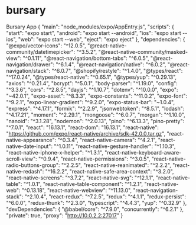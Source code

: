 # bursary
Bursary App
{
  "main": "node_modules/expo/AppEntry.js",
  "scripts": {
    "start": "expo start",
    "android": "expo start --android",
    "ios": "expo start --ios",
    "web": "expo start --web",
    "eject": "expo eject"
  },
  "dependencies": {
    "@expo/vector-icons": "^12.0.5",
    "@react-native-community/datetimepicker": "^3.5.2",
    "@react-native-community/masked-view": "^0.1.11",
    "@react-navigation/bottom-tabs": "^6.0.5",
    "@react-navigation/drawer": "^6.1.4",
    "@react-navigation/native": "^6.0.2",
    "@react-navigation/stack": "^6.0.7",
    "@shopify/restyle": "^1.4.0",
    "@types/react": "^17.0.24",
    "@types/react-native": "^0.65.1",
    "@types/yup": "^0.29.13",
    "axios": "^0.21.4",
    "bcrypt": "^5.0.1",
    "body-parser": "^1.19.0",
    "config": "^3.3.6",
    "cors": "^2.8.5",
    "dayjs": "^1.10.7",
    "dotenv": "^10.0.0",
    "expo": "~42.0.1",
    "expo-asset": "^8.3.3",
    "expo-constants": "^11.0.2",
    "expo-font": "^9.2.1",
    "expo-linear-gradient": "^9.2.0",
    "expo-status-bar": "~1.0.4",
    "express": "^4.17.1",
    "formik": "^2.2.9",
    "jsonwebtoken": "^8.5.1",
    "lodash": "^4.17.21",
    "moment": "^2.29.1",
    "mongoose": "^6.0.7",
    "morgan": "^1.10.0",
    "nanoid": "^3.1.28",
    "nodemon": "^2.0.13",
    "pino": "^6.13.3",
    "pino-pretty": "^7.0.1",
    "react": "16.13.1",
    "react-dom": "16.13.1",
    "react-native": "https://github.com/expo/react-native/archive/sdk-42.0.0.tar.gz",
    "react-native-appearance": "^0.3.4",
    "react-native-camera": "^4.2.1",
    "react-native-date-input": "^1.0.11",
    "react-native-gesture-handler": "^1.10.3",
    "react-native-iphone-x-helper": "^1.3.1",
    "react-native-keyboard-aware-scroll-view": "^0.9.4",
    "react-native-permissions": "^3.0.5",
    "react-native-radio-buttons-group": "^2.2.5",
    "react-native-reanimated": "^2.2.2",
    "react-native-redash": "^16.2.2",
    "react-native-safe-area-context": "^3.2.0",
    "react-native-screens": "^3.7.2",
    "react-native-svg": "^12.1.1",
    "react-native-table": "^1.0.1",
    "react-native-table-component": "^1.2.1",
    "react-native-web": "^0.13.18",
    "react-native-webview": "^11.13.0",
    "react-navigation-stack": "^2.10.4",
    "react-redux": "^7.2.5",
    "redux": "^4.1.1",
    "redux-persist": "^6.0.0",
    "redux-thunk": "^2.3.0",
    "typescript": "^4.4.3",
    "yup": "^0.32.9"
  },
  "devDependencies": {
    "@babel/core": "^7.9.0",
    "concurrently": "^6.2.1"
  },
  "private": true,
  "proxy": "http://10.0.2.2:27017"
}

